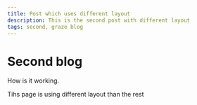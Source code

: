 ```yaml
---
title: Post which uses different layout
description: This is the second post with different layout
tags: second, graze blog
---
```

# Second blog #
How is it working.

Tihs page is using different layout than the rest